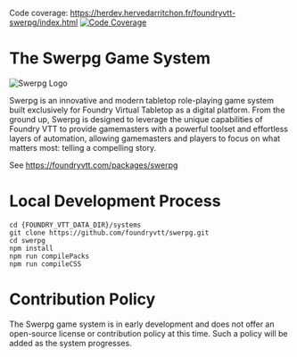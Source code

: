 Code coverage: https://herdev.hervedarritchon.fr/foundryvtt-swerpg/index.html
[![Code Coverage](https://github.com/herveDarritchon/foundryvtt-swerpg/actions/workflows/test.yml/badge.svg?branch=main)](https://herdev.hervedarritchon.fr/foundryvtt-swerpg/index.html)

# The Swerpg Game System

![Swerpg Logo](https://raw.githubusercontent.com/foundryvtt/swerpg/master/ui/banner.webp)

Swerpg is an innovative and modern tabletop role-playing game system built exclusively for Foundry Virtual Tabletop as a digital platform. From the ground up, Swerpg is designed to leverage the unique capabilities of Foundry VTT to provide gamemasters with a powerful toolset and effortless layers of automation, allowing gamemasters and players to focus on what matters most: telling a compelling story.

See https://foundryvtt.com/packages/swerpg

# Local Development Process
```
cd {FOUNDRY_VTT_DATA_DIR}/systems
git clone https://github.com/foundryvtt/swerpg.git
cd swerpg
npm install
npm run compilePacks
npm run compileCSS
```

# Contribution Policy
The Swerpg game system is in early development and does not offer an open-source license or contribution policy at this time. Such a policy will be added as the system progresses.
